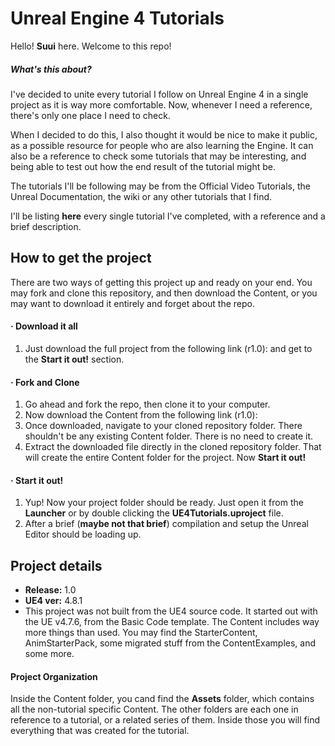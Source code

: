 # Unreal Engine 4 Tutorials
Hello! **Suui** here. Welcome to this repo!

##### What's this about?
I've decided to unite every tutorial I follow on Unreal Engine 4 in a single project as it is way more comfortable. Now, whenever I need a reference, there's only one place I need to check. 

When I decided to do this, I also thought it would be nice to make it public, as a possible resource for people who are also learning the Engine. It can also be a reference to check some tutorials that may be interesting, and being able to test out how the end result of the tutorial might be.

The tutorials I'll be following may be from the Official Video Tutorials, the Unreal Documentation, the wiki or any other tutorials that I find.

I'll be listing **here** every single tutorial I've completed, with a reference and a brief description.


## How to get the project
There are two ways of getting this project up and ready on your end. You may fork and clone this repository, and then download the Content, or you may want to download it entirely and forget about the repo.

#### · Download it all
1. Just download the full project from the following link (r1.0):  and get to the **Start it out!** section.

#### · Fork and Clone
1. Go ahead and fork the repo, then clone it to your computer.
2. Now download the Content from the following link (r1.0):
3. Once downloaded, navigate to your cloned repository folder. There shouldn't be any existing Content folder. There is no need to create it.
4. Extract the downloaded file directly in the cloned repository folder. That will create the entire Content folder for the project. Now **Start it out!**

#### · Start it out!
1. Yup! Now your project folder should be ready. Just open it from the **Launcher** or by double clicking the **UE4Tutorials.uproject** file.
2. After a brief (**maybe not that brief**) compilation and setup the Unreal Editor should be loading up.


## Project details
- **Release:** 1.0
- **UE4 ver:** 4.8.1
- This project was not built from the UE4 source code. It started out with the UE v4.7.6, from the Basic Code template.
The Content includes way more things than used. You may find the StarterContent, AnimStarterPack, some migrated stuff from the ContentExamples, and some more.

#### Project Organization
Inside the Content folder, you cand find the **Assets** folder, which contains all the non-tutorial specific Content. The other folders are each one in reference to a tutorial, or a related series of them. Inside those you will find everything that was created for the tutorial.
